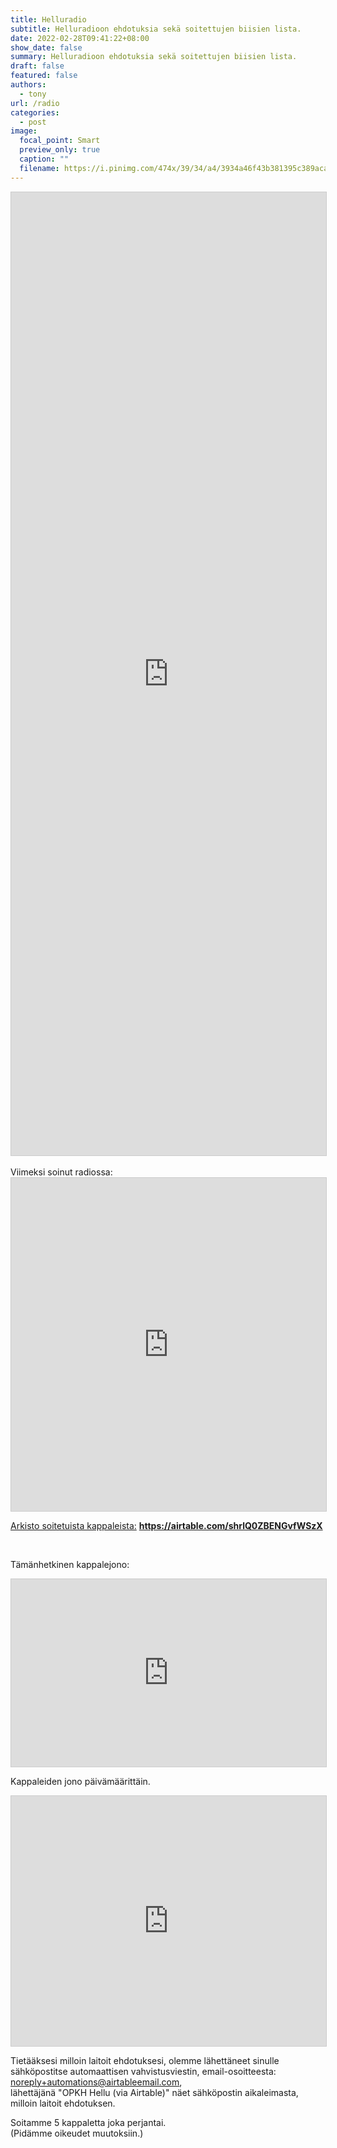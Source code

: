 ```yaml
---
title: Helluradio
subtitle: Helluradioon ehdotuksia sekä soitettujen biisien lista.
date: 2022-02-28T09:41:22+08:00
show_date: false
summary: Helluradioon ehdotuksia sekä soitettujen biisien lista.
draft: false
featured: false
authors:
  - tony
url: /radio
categories:
  - post
image:
  focal_point: Smart
  preview_only: true
  caption: ""
  filename: https://i.pinimg.com/474x/39/34/a4/3934a46f43b381395c389acaef16609e.jpg
---
```

<script src="https://static.airtable.com/js/embed/embed_snippet_v1.js"></script><iframe class="airtable-embed airtable-dynamic-height" src="https://airtable.com/embed/shr5EBHUmHzStubDx?backgroundColor=orange" frameborder="0" onmousewheel="" width="100%" height="1541" style="background: transparent; border: 1px solid #ccc;" loading="lazy"></iframe>

<br>
<br>
Viimeksi soinut radiossa:
<iframe class="airtable-embed" src="https://airtable.com/embed/shrQ32Xsuo3lijWSP?backgroundColor=orange&layout=card" frameborder="0" onmousewheel="" width="100%" height="533" style="background: transparent; border: 1px solid #ccc;" loading="lazy"></iframe>
<br>

[Arkisto soitetuista kappaleista:](https://airtable.com/shrlQ0ZBENGvfWSzX)
**https://airtable.com/shrlQ0ZBENGvfWSzX**

<br>

Tämänhetkinen kappalejono:
<iframe class="airtable-embed" src="https://airtable.com/embed/shr4F456wRiIzxN2R?backgroundColor=orange&layout=card" frameborder="0" onmousewheel="" width="100%" height="300" style="background: transparent; border: 1px solid #ccc;" loading="lazy"></iframe>
<br>

Kappaleiden jono päivämäärittäin.
<iframe class="airtable-embed" src="https://airtable.com/embed/shr1tvujFklaPydck?backgroundColor=gray" frameborder="0" onmousewheel="" width="100%" height="400" style="background: transparent; border: 1px solid #ccc;"></iframe>
<br>

Tietääksesi milloin laitoit ehdotuksesi, olemme lähettäneet sinulle sähköpostitse automaattisen vahvistusviestin, email-osoitteesta: noreply+automations@airtableemail.com,  
 lähettäjänä "OPKH Hellu (via Airtable)"
näet sähköpostin aikaleimasta, milloin laitoit ehdotuksen.  


Soitamme 5 kappaletta joka perjantai.  
 (Pidämme oikeudet muutoksiin.)
